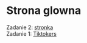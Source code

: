 
Strona glowna
=============
  
Zadanie 2: [stronka](stronka.html)  
Zadanie 1: [Tiktokers](Tiktokers.md)